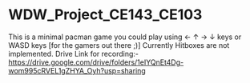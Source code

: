 # WDW_Project_CE143_CE103
This is a minimal pacman game you could play using ← ↑ → ↓ keys or WASD keys [for the gamers out there ;)]
Currently Hitboxes are not implemented.
Drive Link for recording:- https://drive.google.com/drive/folders/1eIYQnEt4Dg-wom995cRVEL1gZHYA_Oyh?usp=sharing
